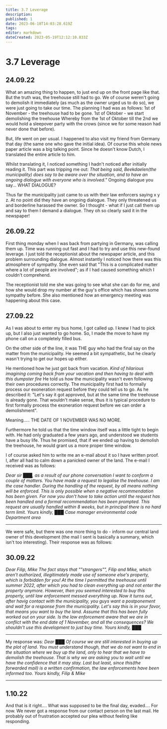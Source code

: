 ```yaml
---
title: 3.7 Leverage
description: 
published: 1
date: 2023-06-18T14:03:28.619Z
tags: 
editor: markdown
dateCreated: 2023-05-19T12:12:10.833Z
---
```


# 3.7 Leverage

## 24.09.22

What an amazing thing to happen, to just end up on the front page like that. But the truth was, the treehouse still had to go. We of course weren't going to demolish it immediately (as much as the owner urged us to do so), we were just going to take our time. The planning I had was as follows:
1st of November - the treehouse had to be gone.
1st of Oktober - we start demolishing the treehouse
Whereby from the 1st of Oktober till the 2nd we would hold a sleepover party with the crows (since we for some reason had never done that before).

But, life went on per usual. I happened to also visit my friend from Germany that day (the same one who gave the initial idea). Of course this whole news paper article was a big talking point. Since he doesn't know Dutch, I translated the entire article to him.

Whilst translating it, I noticed something I hadn't noticed after initially reading it. This part was tripping me out:
*That being said, Beekdaelen(the municipality) does say to be aware over the situation, and to have an ongoing dialogue with everyone who is involved."*
Ongoing dialogue you say... WHAT DIALOGUE?

Thus far the municipality just came to us with their law enforcers saying x y z. At no point did they have an ongoing dialogue. They only threatened us and borderline harassed the owner. So I thought - what if I just call them up and say to them I demand a dialogue. They oh so clearly said it in the newspaper!

## 26.09.22

First thing monday when I was back from partying in Germany, was calling them up. Time was running out fast and I had to try and use this new-found leverage. I just told the receptionist about the newspaper article, and this problem surrounding dialogue. Almost instantly I noticed how there was this atmosphere of sympathy. She even said that "This is a complicated matter where a lot of people are involved"; as if I had caused something which I couldn't comprehend.

The receptionist told me she was going to see what she can do for me, and how she would drop my number at the guy's office which has shown some sympathy before. She also mentioned how an emergency meeting was happening about this case.


## 27.09.22

As I was about to enter my bus home, I got called up. I knew I had to pick up, but I also just wanted to go home. So, I made the move to have my phone call on a completely filled bus.

On the other side of the line, it was THE guy who had the final say on the matter from the municipality. He seemed a bit sympathetic, but he clearly wasn't trying to get our hopes up either.

He mentioned how he just got back from vacation.
*Kind of hilarious imagining coming back from your vacation and then having to deal with this dumpster fire*
He told us how the municipality wasn't even following their own procedures correctly. The municipality first had to formally process our exoneration request before they could tell us to go. As he described it: "Let's say it got approved, but at the same time the treehouse is already gone. That wouldn't make sense, thus it is typical procedure to first formally process the exoneration request before we can order a demolishment".

Meaning.....
THE DATE OF 1 NOVEMBER WAS NO MORE.

Furthermore he told us that the time window itself was a little tight to begin with. He had only graduated a few years ago, and understood we students have a busy life. Thus he promised, that if we ended up having to demolish the treehouse, he would grant us a more proper time window.

I of course asked him to write me an e-mail about it so I have written proof. I, after all had to calm down a panicked owner of the land. The e-mail I received was as follows:

*Dear sir ███,
as a result of our phone conversation I want to conform a couple of matters. You have made a request to legalise the treehouse. I am the case handler.
During the handling of the request, by all means nothing will be enforced.
This is only possible when a negative recommendation has been given.
For now you don't have to take action until the request has been handled and a formal recommendation has been prompted.
This request are usually handled within 8 weeks, but in principal there is no hard term limit.
Yours kindly,
███
Case manager environmental code
Department area*

---

We were safe, but there was one more thing to do - inform our central land owner of this development (the mail I sent is basically a summary, which isn't too interesting). Their response was as follows:

## 30.09.22

*Dear Filip, Mike
The fact stays that ""strangers"", Filip and Mike, which aren't authorized, illegitimately made use of someone else's property, which is forbidden for you!
At the time I permitted the treehouse until summer 2022, after which you had to clean everything up and not enter the property anymore.
However, then you seemed interested to buy this property, until law enforcement messed everything up.
Now it turns out, after havig contact with the municipality, you guys want a postponement and wait for a response from the municipality. Let's say this is in your favor, that means you want to buy the land. Assume that this has been fully worked out on your side.
Is the law enforcement aware that we are in conflict with the end date of 1 November, and all the consequences? We shouldn't use this development to just buy time.
Yours kindly,
███*

---

My response was:
*Dear ███
Of course we are still interested in buying up the plot of land. You must understand though, that we do not want to end in the situation where we buy up the land, only to hear that we have to demolish the treehouse. That is why we are asking you to wait until we have the confidence that it may stay. Last but least, since this(the forwarded mail) is a written confirmation, the law enforcements have been informed too.
Yours kindly,
Filip & Mike*

---

## 1.10.22

And that is it right.... What was supposed to be the final day, evaded.... For now.
We never got a response from our contact person on the last mail. He probably out of frustration accepted our plea without feeling like responding.